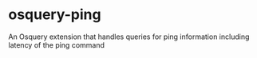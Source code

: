 # osquery-ping
An Osquery extension that handles queries for ping information including latency of the ping command
